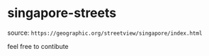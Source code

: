 # singapore-streets

source: `https://geographic.org/streetview/singapore/index.html`


feel free to contibute
